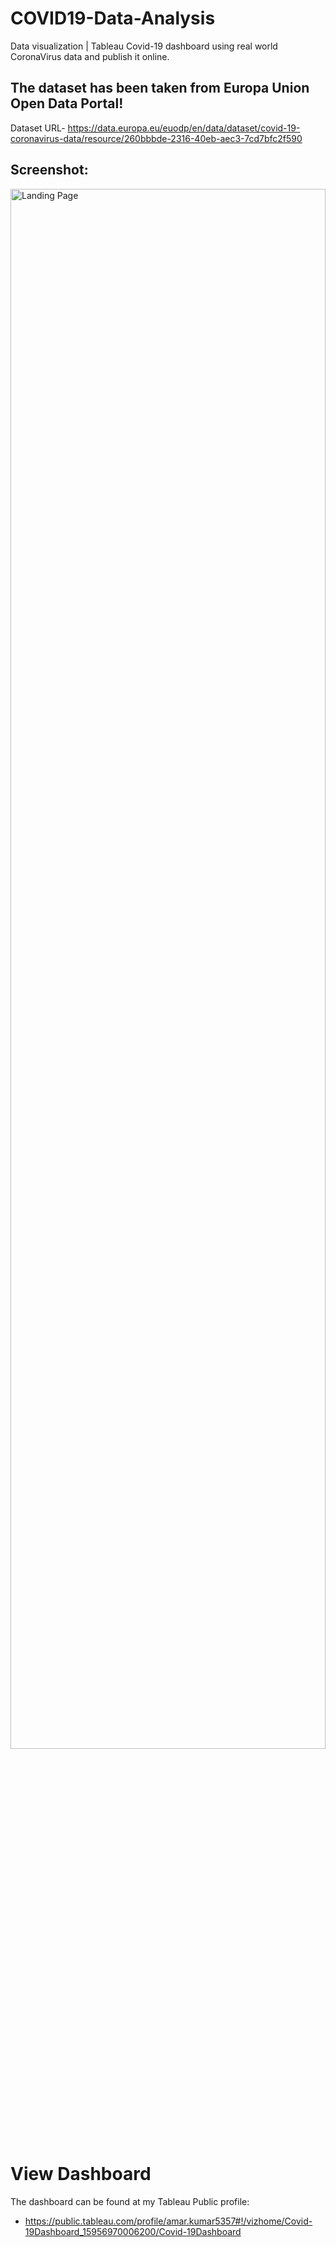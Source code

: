 # COVID19-Data-Analysis
Data visualization | Tableau Covid-19 dashboard using real world CoronaVirus data and publish it online.

## The dataset has been taken from Europa Union Open Data Portal!
Dataset URL- https://data.europa.eu/euodp/en/data/dataset/covid-19-coronavirus-data/resource/260bbbde-2316-40eb-aec3-7cd7bfc2f590

## Screenshot:
<img src="https://github.com/amark720/Data-Science-Projects/blob/master/Tableau%20Projects/Tableau%20Covid19%20Dashboard/ScreenShot.PNG" alt="Landing Page" height="80%" width="100%">

# View Dashboard
The dashboard can be found at my Tableau Public profile:

* https://public.tableau.com/profile/amar.kumar5357#!/vizhome/Covid-19Dashboard_15956970006200/Covid-19Dashboard
